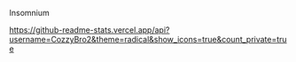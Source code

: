 Insomnium

https://github-readme-stats.vercel.app/api?username=CozzyBro2&theme=radical&show_icons=true&count_private=true
